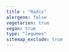 ```yaml
---
title : "Radis"
alergene: false
vegetarien: true
vegan: true
type: "legumes"
sitemap_exclude: true
--- 
```

